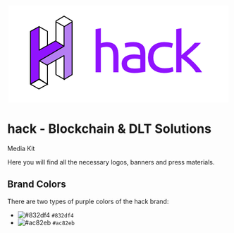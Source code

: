 <p align="center">
  <img src="https://github.com/hackbg/hack-media-kit/raw/master/logo/hack_logo_colored.png">
</p>

# hack - Blockchain & DLT Solutions

Media Kit

Here you will find all the necessary logos, banners and press materials.

## Brand Colors

There are two types of purple colors of the hack brand:

- ![#832df4](https://placehold.it/12/832df4/000000?text=+) `#832df4`
- ![#ac82eb](https://placehold.it/12/ac82eb/000000?text=+) `#ac82eb`
